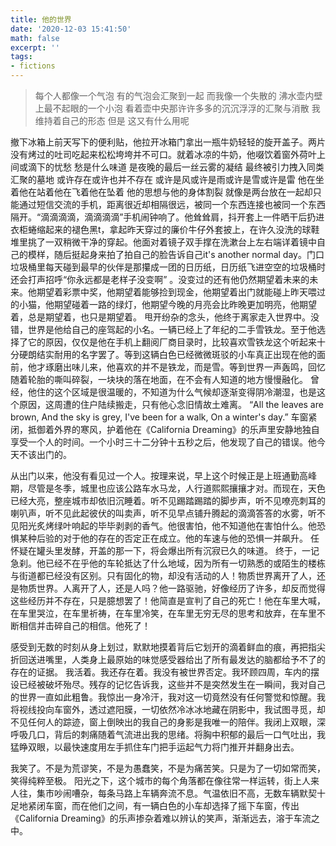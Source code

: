 ```yaml
---
title: 他的世界
date: '2020-12-03 15:41:50'
math: false
excerpt: ''
tags:
- fictions
---
```


> 每个人都像一个气泡 有的气泡会汇聚到一起 
> 而我像一个失散的 沸水壶内壁上最不起眼的一个小泡 看着壶中央那许许多多的沉沉浮浮的汇聚与消散
> 我维持着自己的形态 但是 这又有什么用呢

撤下冰箱上前天写下的便利贴，他拉开冰箱门拿出一瓶牛奶轻轻的旋开盖子。两片没有烤过的吐司吃起来松松垮垮并不可口。就着冰凉的牛奶，他啜饮着窗外荷叶上间或滴下的忧愁 愁是什么味道 是夜晚的最后一丝云雾的凝结 最终被引力拽入同类汇聚的墓地 或许存在或许也并不存在 或许是风或许是雨或许是雪或许是雷 他在坐着他在站着他在飞着他在坠着 他的思想与他的身体割裂 就像是两台放在一起却只能通过短信交流的手机，距离很近却相隔很远，被同一个东西连接也被同一个东西隔开。“滴滴滴滴，滴滴滴滴”手机闹钟响了。他耸耸肩，抖开套上一件晒干后扔进衣柜蜷缩起来的褪色黑t，拿起昨天穿过的廉价牛仔外套披上，在许久没洗的球鞋堆里挑了一双稍微干净的穿起。他面对着镜子双手撑在洗漱台上左右端详着镜中自己的模样，随后挺起身来拍了拍自己的脸告诉自己it&apos;s another normal day。门口垃圾桶里每天碰到最早的伙伴是那攥成一团的日历纸，日历纸飞进空空的垃圾桶时还会打声招呼“你永远都是老样子没变啊” 。没变过的还有他仍然期望着未来的未来。他期望着彩票中奖，他期望着能够捡到现金，他期望着出门就能碰上昨天喂过的小猫，他期望碰着一路的绿灯，他期望今晚的月亮会比昨晚更加明亮，他期望着，总是期望着，也只是期望着。
甩开纷杂的念头，他终于离家走入世界中。没错，世界是他给自己的座驾起的小名。一辆已经上了年纪的二手雪铁龙。至于他选择了它的原因，仅仅是他在手机上翻阅厂商目录时，比较喜欢雪铁龙这个听起来十分硬朗结实耐用的名字罢了。等到这辆白色已经微微斑驳的小车真正出现在他的面前，他才琢磨出味儿来，他喜欢的并不是铁龙，而是雪。等到世界一声轰鸣，回忆随着轮胎的嘶叫碎裂，一块块的落在地面，在不会有人知道的地方慢慢融化。
曾经，他住的这个区域是很温暖的，不知道为什么气候却逐渐变得阴冷潮湿，也是这个原因，这周遭的住户陆续搬走，只有他心念旧情故土难离。
“All the leaves are brown, 
And the sky is grey, 
I&apos;ve been for a walk, 
On a winter&apos;s day.”
车窗紧闭，抵御着外界的寒风，护着他在《California Dreaming》的乐声里安静地独自享受一个人的时间。一个小时三十二分钟十五秒之后，他发现了自己的错误。他今天不该出门的。

从出门以来，他没有看见过一个人。按理来说，早上这个时候正是上班通勤高峰期，尽管是冬季，城里也应该公路车水马龙，人行道熙熙攘攘才对。而现在，天色已经大亮，整座城市却依旧沉睡着。听不见踢踏踢踏的脚步声，听不见嘹亮刺耳的喇叭声，听不见此起彼伏的叫卖声，听不见早点铺升腾起的滴滴答答的水雾，听不见阳光炙烤绿叶响起的毕毕剥剥的香气。他很害怕，他不知道他在害怕什么。他恐惧某种后验的对于他的存在的否定正在成立。他的车速与他的恐惧一并飙升。
任怀疑在罐头里发酵，开盖的那一下，将会爆出所有沉寂已久的味道。
终于，一记急刹。他已经不在乎他的车轮抵达了什么地域，因为所有一切熟悉的或陌生的楼栋与街道都已经没有区别。只有固化的物，却没有活动的人！物质世界离开了人，还是物质世界。人离开了人，还是人吗？他一路驱驰，好像经历了许多，却反而觉得这些经历并不存在，只是臆想罢了！他简直是宣判了自己的死亡！他在车里大喊，在车里哭泣，在车里祈祷，在车里冷笑，在车里无穷无尽的思考和放弃，在车里不断相信并击碎自己的相信。他死了！

感受到无数的时刻从身上划过，默默地摸着背后它划开的滴着鲜血的痕，再把指尖折回送进嘴里，人类身上最原始的味觉感受器给出了所有最发达的脑都给予不了的存在的证据。
我活着。我还存在着。我没有被世界否定。我环顾四周，车内的摆设已经被破坏殆尽。残存的记忆告诉我，这些并不是突然发生在一瞬间，我对自己的世界一直如此粗鲁。我惊出一身冷汗，我对这一切竟然没有任何警觉和惊醒。我将视线投向车窗外，透过遮阳膜，一切依然冷冰冰地藏在阴影中，我试图寻觅，却不见任何人的踪迹，窗上倒映出的我自己的身影是我唯一的陪伴。我闭上双眼，深呼吸几口，背后的刺痛随着气流进出我的思绪。将胸中积郁的最后一口气吐出，我猛睁双眼，以最快速度用左手抓住车门把手运起气力将门推开并翻身出去。

我笑了。不是为荒谬笑，不是为愚蠢笑，不是为痛苦笑。只是为了一切如常而笑，笑得纯粹至极。
阳光之下，这个城市的每个角落都在像往常一样运转，街上人来人往，集市吵闹嘈杂，每条马路上车辆奔流不息。气温依旧不高，无数车辆默契十足地紧闭车窗，而在他们之间，有一辆白色的小车却选择了摇下车窗，传出《California Dreaming》的乐声掺杂着难以辨认的笑声，渐渐远去，溶于车流之中。